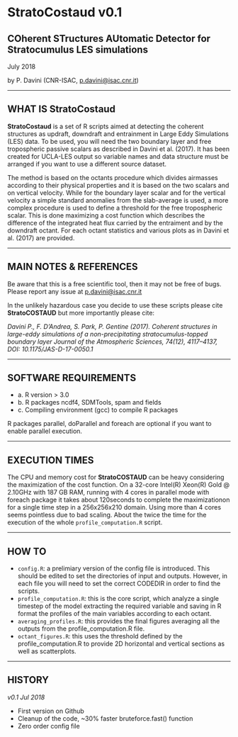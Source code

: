 # StratoCostaud v0.1
## COherent STructures AUtomatic Detector for Stratocumulus LES simulations

July 2018

by P. Davini (CNR-ISAC, p.davini@isac.cnr.it)

----------------
## WHAT IS StratoCostaud

**StratoCostaud** is a set of R scripts aimed at detecting the coherent structures as updraft, downdraft and entrainment in Large Eddy Simulations (LES) data. To be used, you will need the two boundary layer and free tropospheric passive scalars as described in Davini et al. (2017). It has been created for UCLA-LES output so variable names and data structure must be arranged if you want to use a different source dataset. 

The method is based on the octants procedure which divides airmasses according to their physical properties and it is based on the two scalars and on vertical velocity. While for the boundary layer scalar and for the vertical velocity a simple standard anomalies from the slab-average is used, a more complex procedure is used to define a threshold for the free tropospheric scalar. This is done maximizing a cost function which describes the difference of the integrated heat flux carried by the entraiment and by the downdraft octant. For each octant statistics and various plots as in Davini et al. (2017) are provided.

----------------

## MAIN NOTES & REFERENCES

Be aware that this is a free scientific tool, then it may not be free of bugs. Please report any issue at p.davini@isac.cnr.it

In the unlikely hazardous case you decide to use these scripts please cite **StratoCOSTAUD** but more importantly please cite:

*Davini P., F. D’Andrea, S. Park, P. Gentine (2017). Coherent structures in large-eddy simulations of a non-precipitating stratocumulus-topped boundary layer Journal of the Atmospheric Sciences, 74(12), 4117–4137, DOI: 10.1175/JAS-D-17-0050.1*

----------------

## SOFTWARE REQUIREMENTS

- a. R version > 3.0
- b. R packages ncdf4, SDMTools, spam and fields
- c. Compiling environment (gcc) to compile R packages

R packages parallel, doParallel and foreach are optional if you want to enable parallel execution. 

-----------------

## EXECUTION TIMES

The CPU and memory cost for **StratoCOSTAUD** can be heavy considering the maximization of the cost function. 
On a 32-core Intel(R) Xeon(R) Gold @ 2.10GHz with 187 GB RAM, running with 4 cores in parallel mode with foreach package it takes about 120seconds to complete the maximizationon for a single time step in a 256x256x210 domain.  Using more than 4 cores seems pointless due to bad scaling.
About the twice the time for the execution of the whole `profile_computation.R` script.

-----------------

## HOW TO

* `config.R`: a prelimiary version of the config file is introduced. This should be edited to set the directories of input and outputs. However, in each file you will need to set the correct CODEDIR in order to find the scripts.
* `profile_computation.R`: this is the core script, which analyze a single timestep of the model extracting the required variable and saving in R format the profiles of the main variables according to each octant.
* `averaging_profiles.R`: this provides the final figures averaging all the outputs from the profile_computation.R file.
* `octant_figures.R`: this uses the threshold defined by the profile_computation.R to provide 2D horizontal and vertical sections as well as scatterplots. 

-----------------

## HISTORY

*v0.1 Jul 2018*
- First version on Github
- Cleanup of the code, ~30% faster bruteforce.fast() function   
- Zero order config file
